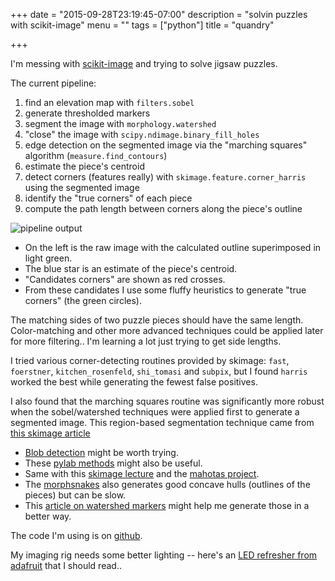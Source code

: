 +++
date = "2015-09-28T23:19:45-07:00"
description = "solvin puzzles with scikit-image"
menu = ""
tags = ["python"]
title = "quandry"

+++

I'm messing with [scikit-image](http://scikit-image.org/docs/dev/)
and trying to solve jigsaw puzzles.

The current pipeline:

1. find an elevation map with `filters.sobel`
1. generate thresholded markers
1. segment the image with `morphology.watershed`
1. "close" the image with `scipy.ndimage.binary_fill_holes`
1. edge detection on the segmented image
via the "marching squares" algorithm (`measure.find_contours`)
1. estimate the piece's centroid
1. detect corners (features really) with `skimage.feature.corner_harris`
using the segmented image
1. identify the "true corners" of each piece
1. compute the path length between corners along the piece's outline

![pipeline output](/img/quandry-pipeline-output.png)

* On the left is the raw image with the calculated outline superimposed in light green.
* The blue star is an estimate of the piece's centroid.
* "Candidates corners" are shown as red crosses.
* From these candidates I use some fluffy heuristics to generate "true corners" (the green circles).

The matching sides of two puzzle pieces should have the same length.
Color-matching and other more advanced techniques could be applied later for more filtering..
I'm learning a lot just trying to get side lengths.

I tried various corner-detecting routines provided by skimage:
`fast`, `foerstner`, `kitchen_rosenfeld`, `shi_tomasi` and `subpix`,
but I found `harris` worked the best while generating the fewest false positives.

I also found that the marching squares routine was significantly more robust
when the sobel/watershed techniques were applied first to generate a segmented image.
This region-based segmentation technique came from
[this skimage article](http://scikit-image.org/docs/dev/auto_examples/applications/plot_coins_segmentation.html)

* [Blob detection](http://scikit-image.org/docs/dev/auto_examples/plot_blob.html)
might be worth trying.
* These [pylab methods](http://stackoverflow.com/questions/13586686/extract-external-contour-or-silhouette-of-image-in-python)
might also be useful.
* Same with this [skimage lecture](http://www.scipy-lectures.org/packages/scikit-image/)
and the [mahotas project](https://github.com/luispedro/mahotas/).
* The [morphsnakes](https://github.com/pmneila/morphsnakes)
also generates good concave hulls (outlines of the pieces) but can be slow.
* This [article on watershed markers](http://scikit-image.org/docs/dev/auto_examples/plot_marked_watershed.html)
might help me generate those in a better way.

The code I'm using is on [github](https://github.com/yosemitebandit/quandry).

My imaging rig needs some better lighting --
here's an [LED refresher from adafruit](https://learn.adafruit.com/all-about-leds/overview)
that I should read..

